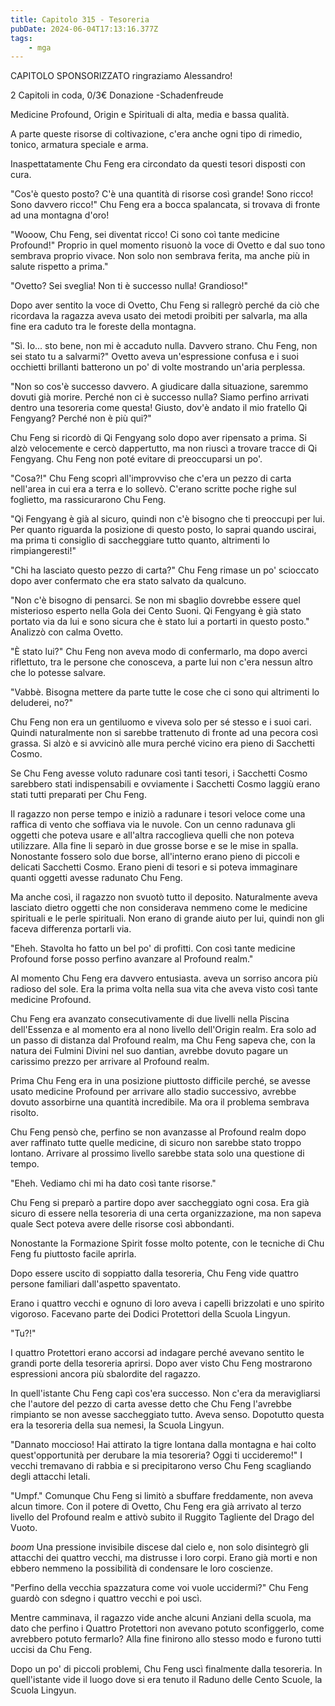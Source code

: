 ```yaml
---
title: Capitolo 315 - Tesoreria
pubDate: 2024-06-04T17:13:16.377Z
tags:
    - mga
---
```

                
CAPITOLO SPONSORIZZATO ringraziamo Alessandro!


2 Capitoli in coda, 0/3€ Donazione
-Schadenfreude


Medicine Profound, Origin e Spirituali di alta, media e bassa qualità.


A parte queste risorse di coltivazione, c'era anche ogni tipo di rimedio, tonico, armatura speciale e arma.


Inaspettatamente Chu Feng era circondato da questi tesori disposti con cura.


"Cos'è questo posto? C'è una quantità di risorse così grande! Sono ricco! Sono davvero ricco!" Chu Feng era a bocca spalancata, si trovava di fronte ad una montagna d'oro!


"Wooow, Chu Feng, sei diventat ricco! Ci sono coì tante medicine Profound!" Proprio in quel momento risuonò la voce di Ovetto e dal suo tono sembrava proprio vivace. Non solo non sembrava ferita, ma anche più in salute rispetto a prima."


"Ovetto? Sei sveglia! Non ti è successo nulla! Grandioso!"


Dopo aver sentito la voce di Ovetto, Chu Feng si rallegrò perché da ciò che ricordava la ragazza aveva usato dei metodi proibiti per salvarla, ma alla fine era caduto tra le foreste della montagna.


"Sì. Io... sto bene, non mi è accaduto nulla. Davvero strano. Chu Feng, non sei stato tu a salvarmi?" Ovetto aveva un'espressione confusa e i suoi occhietti brillanti batterono un po' di volte mostrando un'aria perplessa.


"Non so cos'è successo davvero. A giudicare dalla situazione, saremmo dovuti già morire. Perché non ci è successo nulla? Siamo perfino arrivati dentro una tesoreria come questa! Giusto, dov'è andato il mio fratello Qi Fengyang? Perché non è più qui?"


Chu Feng si ricordò di Qi Fengyang solo dopo aver ripensato a prima. Si alzò velocemente e cercò dappertutto, ma non riuscì a trovare tracce di Qi Fengyang.
Chu Feng non poté evitare di preoccuparsi un po'.


"Cosa?!" Chu Feng scoprì all'improvviso che c'era un pezzo di carta nell'area in cui era a terra e lo sollevò. C'erano scritte poche righe sul foglietto, ma rassicurarono Chu Feng.


"Qi Fengyang è già al sicuro, quindi non c'è bisogno che ti preoccupi per lui. Per quanto riguarda la posizione di questo posto, lo saprai quando uscirai, ma prima ti consiglio di saccheggiare tutto quanto, altrimenti lo rimpiangeresti!"


"Chi ha lasciato questo pezzo di carta?" Chu Feng rimase un po' scioccato dopo aver confermato che era stato salvato da qualcuno.


"Non c'è bisogno di pensarci. Se non mi sbaglio dovrebbe essere quel misterioso esperto nella Gola dei Cento Suoni. Qi Fengyang è già stato portato via da lui e sono sicura che è stato lui a portarti in questo posto." Analizzò con calma Ovetto.


"È stato lui?" Chu Feng non aveva modo di confermarlo, ma dopo averci riflettuto, tra le persone che conosceva, a parte lui non c'era nessun altro che lo potesse salvare.


"Vabbè. Bisogna mettere da parte tutte le cose che ci sono qui altrimenti lo deluderei, no?"


Chu Feng non era un gentiluomo e viveva solo per sé stesso e i suoi cari. Quindi naturalmente non si sarebbe trattenuto di fronte ad una pecora così grassa. Si alzò e si avvicinò alle mura perché vicino era pieno di Sacchetti Cosmo.


Se Chu Feng avesse voluto radunare così tanti tesori, i Sacchetti Cosmo sarebbero stati indispensabili e ovviamente i Sacchetti Cosmo laggiù erano stati tutti preparati per Chu Feng.


Il ragazzo non perse tempo e iniziò a radunare i tesori veloce come una raffica di vento che soffiava via le nuvole. Con un cenno radunava gli oggetti che poteva usare e all'altra raccoglieva quelli che non poteva utilizzare. Alla fine li separò in due grosse borse e se le mise in spalla. Nonostante fossero solo due borse, all'interno erano pieno di piccoli e delicati Sacchetti Cosmo. Erano pieni di tesori e si poteva immaginare quanti oggetti avesse radunato Chu Feng.


Ma anche così, il ragazzo non svuotò tutto il deposito. Naturalmente aveva lasciato dietro oggetti che non considerava nemmeno come le medicine spirituali e le perle spirituali. Non erano di grande aiuto per lui, quindi non gli faceva differenza portarli via.


"Eheh. Stavolta ho fatto un bel po' di profitti. Con così tante medicine Profound forse posso perfino avanzare al Profound realm."


Al momento Chu Feng era davvero entusiasta. aveva un sorriso ancora più radioso del sole. Era la prima volta nella sua vita che aveva visto così tante medicine Profound.


Chu Feng era avanzato consecutivamente di due livelli nella Piscina dell'Essenza e al momento era al nono livello dell'Origin realm. Era solo ad un passo di distanza dal Profound realm, ma Chu Feng sapeva che, con la natura dei Fulmini Divini nel suo dantian, avrebbe dovuto pagare un carissimo prezzo per arrivare al Profound realm.


Prima Chu Feng era in una posizione piuttosto difficile perché, se avesse usato medicine Profound per arrivare allo stadio successivo, avrebbe dovuto assorbirne una quantità incredibile. Ma ora il problema sembrava risolto.


Chu Feng pensò che, perfino se non avanzasse al Profound realm dopo aver raffinato tutte quelle medicine, di sicuro non sarebbe stato troppo lontano. Arrivare al prossimo livello sarebbe stata solo una questione di tempo.


"Eheh. Vediamo chi mi ha dato così tante risorse."


Chu Feng si preparò a partire dopo aver saccheggiato ogni cosa. Era già sicuro di essere nella tesoreria di una certa organizzazione, ma non sapeva quale Sect poteva avere delle risorse così abbondanti.


Nonostante la Formazione Spirit fosse molto potente, con le tecniche di Chu Feng fu piuttosto facile aprirla.


Dopo essere uscito di soppiatto dalla tesoreria, Chu Feng vide quattro persone familiari dall'aspetto spaventato.


Erano i quattro vecchi e ognuno di loro aveva i capelli brizzolati e uno spirito vigoroso. Facevano parte dei Dodici Protettori della Scuola Lingyun.


"Tu?!"


I quattro Protettori erano accorsi ad indagare perché avevano sentito le grandi porte della tesoreria aprirsi. Dopo aver visto Chu Feng mostrarono espressioni ancora più sbalordite del ragazzo.


In quell'istante Chu Feng capì cos'era successo. Non c'era da meravigliarsi che l'autore del pezzo di carta avesse detto che Chu Feng l'avrebbe rimpianto se non avesse saccheggiato tutto. Aveva senso. Dopotutto questa era la tesoreria della sua nemesi, la Scuola Lingyun.


"Dannato moccioso! Hai attirato la tigre lontana dalla montagna e hai colto quest'opportunità per derubare la mia tesoreria? Oggi ti uccideremo!" I vecchi tremavano di rabbia e si precipitarono verso Chu Feng scagliando degli attacchi letali.


"Umpf." Comunque Chu Feng si limitò a sbuffare freddamente, non aveva alcun timore. Con il potere di Ovetto, Chu Feng era già arrivato al terzo livello del Profound realm e attivò subito il Ruggito Tagliente del Drago del Vuoto.


*boom* Una pressione invisibile discese dal cielo e, non solo disintegrò gli attacchi dei quattro vecchi, ma distrusse i loro corpi. Erano già morti e non ebbero nemmeno la possibilità di condensare le loro coscienze.


"Perfino della vecchia spazzatura come voi vuole uccidermi?" Chu Feng guardò con sdegno i quattro vecchi e poi uscì.


Mentre camminava, il ragazzo vide anche alcuni Anziani della scuola, ma dato che perfino i Quattro Protettori non avevano potuto sconfiggerlo, come avrebbero potuto fermarlo? Alla fine finirono allo stesso modo e furono tutti uccisi da Chu Feng.


Dopo un po' di piccoli problemi, Chu Feng uscì finalmente dalla tesoreria. In quell'istante vide il luogo dove si era tenuto il Raduno delle Cento Scuole, la Scuola Lingyun.







